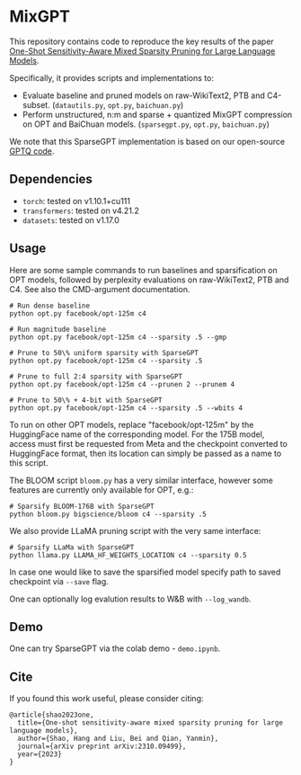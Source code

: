 # MixGPT

This repository contains code to reproduce the key results of the paper [One-Shot Sensitivity-Aware Mixed Sparsity Pruning for Large Language Models](https://arxiv.org/abs/2310.09499).

Specifically, it provides scripts and implementations to:

* Evaluate baseline and pruned models on raw-WikiText2, PTB and C4-subset. (`datautils.py`, `opt.py`, `baichuan.py`) 
* Perform unstructured, n:m and sparse + quantized MixGPT compression on OPT and BaiChuan models. (`sparsegpt.py`, `opt.py`, `baichuan.py`)

We note that this SparseGPT implementation is based on our open-source [GPTQ code](https://github.com/IST-DASLab/gptq). 

## Dependencies

* `torch`: tested on v1.10.1+cu111
* `transformers`: tested on v4.21.2
* `datasets`: tested on v1.17.0

## Usage

Here are some sample commands to run baselines and sparsification on OPT models, followed by perplexity evaluations on raw-WikiText2, PTB and C4.
See also the CMD-argument documentation.

```
# Run dense baseline
python opt.py facebook/opt-125m c4

# Run magnitude baseline
python opt.py facebook/opt-125m c4 --sparsity .5 --gmp

# Prune to 50\% uniform sparsity with SparseGPT
python opt.py facebook/opt-125m c4 --sparsity .5

# Prune to full 2:4 sparsity with SparseGPT
python opt.py facebook/opt-125m c4 --prunen 2 --prunem 4

# Prune to 50\% + 4-bit with SparseGPT
python opt.py facebook/opt-125m c4 --sparsity .5 --wbits 4
```

To run on other OPT models, replace "facebook/opt-125m" by the HuggingFace name of the corresponding model.
For the 175B model, access must first be requested from Meta and the checkpoint converted to HuggingFace format, then its location can simply be passed as a name to this script.

The BLOOM script `bloom.py` has a very similar interface, however some features are currently only available for OPT, e.g.:

```
# Sparsify BLOOM-176B with SparseGPT
python bloom.py bigscience/bloom c4 --sparsity .5
```

We also provide LLaMA pruning script with the very same interface:

```
# Sparsify LLaMa with SparseGPT
python llama.py LLAMA_HF_WEIGHTS_LOCATION c4 --sparsity 0.5
```

In case one would like to save the sparsified model specify path to saved checkpoint via  `--save` flag.

One can optionally log evalution results to W&B with `--log_wandb`. 

## Demo

One can try SparseGPT via the colab demo - `demo.ipynb`. 

## Cite

If you found this work useful, please consider citing:

```
@article{shao2023one,
  title={One-shot sensitivity-aware mixed sparsity pruning for large language models},
  author={Shao, Hang and Liu, Bei and Qian, Yanmin},
  journal={arXiv preprint arXiv:2310.09499},
  year={2023}
}
```
